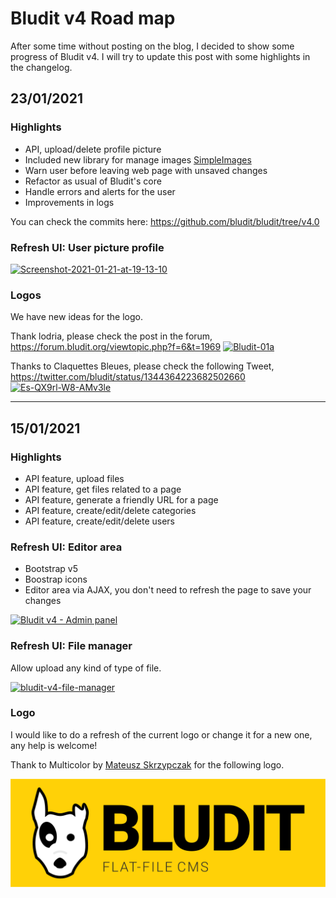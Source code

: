# Bludit v4 Road map
<!-- date: 2021-01-15 18:00:00 -->

After some time without posting on the blog, I decided to show some progress of Bludit v4. I will try to update this post with some highlights in the changelog.

## 23/01/2021

### Highlights
- API, upload/delete profile picture
- Included new library for manage images [SimpleImages](https://github.com/claviska/SimpleImage)
- Warn user before leaving web page with unsaved changes
- Refactor as usual of Bludit's core
- Handle errors and alerts for the user
- Improvements in logs

You can check the commits here: https://github.com/bludit/bludit/tree/v4.0

### Refresh UI: User picture profile

<a href="https://ibb.co/hfvRwsF"><img src="https://i.ibb.co/JQPRgnj/Screenshot-2021-01-21-at-19-13-10.png" alt="Screenshot-2021-01-21-at-19-13-10" border="0"></a>

### Logos
We have new ideas for the logo.

Thank lodria, please check the post in the forum, https://forum.bludit.org/viewtopic.php?f=6&t=1969
<a href='https://postimg.cc/ZBbw5BHc' target='_blank'><img src='https://i.postimg.cc/ZBbw5BHc/Bludit-01a.png' border='0' alt='Bludit-01a'/></a>

Thanks to Claquettes Bleues, please check the following Tweet, https://twitter.com/bludit/status/1344364223682502660
<a href="https://ibb.co/7R0SF61"><img src="https://i.ibb.co/gPcrCBR/Es-QX9rl-W8-AMv3le.jpg" alt="Es-QX9rl-W8-AMv3le" border="0"></a>

<hr/>

## 15/01/2021

### Highlights
- API feature, upload files
- API feature, get files related to a page
- API feature, generate a friendly URL for a page
- API feature, create/edit/delete categories
- API feature, create/edit/delete users

### Refresh UI: Editor area
- Bootstrap v5
- Boostrap icons
- Editor area via AJAX, you don't need to refresh the page to save your changes

<a href="https://ibb.co/zZjzmXp"><img src="https://i.ibb.co/5LtP1rm/Screenshot-2021-01-15-at-17-48-59.png" alt="Bludit v4 - Admin panel" border="0"></a>

### Refresh UI: File manager
Allow upload any kind of type of file.

<a href="https://ibb.co/sWTpr9S"><img src="https://i.ibb.co/5KQXVhD/bludit-v4-file-manager.png" alt="bludit-v4-file-manager" border="0"></a>

### Logo
I would like to do a refresh of the current logo or change it for a new one, any help is welcome!

Thank to Multicolor by [Mateusz Skrzypczak](https://www.facebook.com/multicolorstargard) for the following logo.

<img src="https://github.com/bludit/logos/raw/master/multicolor/yello.png" alt="alternative-logo-by-mulicolor">
